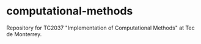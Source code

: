 # computational-methods
Repository for TC2037 "Implementation of Computational Methods" at Tec de Monterrey.
